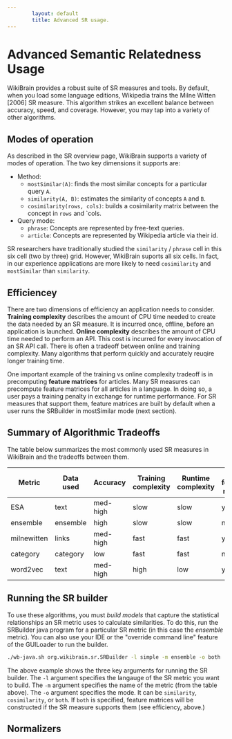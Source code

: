 ```yaml
---
        layout: default
        title: Advanced SR usage.
---
```


# Advanced Semantic Relatedness Usage

WikiBrain provides a robust suite of SR measures and tools.
By default, when you load some language editions, Wikipedia trains the Milne Witten [2006] SR measure.
This algorithm strikes an excellent balance between accuracy, speed, and coverage.
However, you may tap into a variety of other algorithms.

## Modes of operation

As described in the SR overview page, WikiBrain supports a variety of modes of operation.
The two key dimensions it supports are:

 * Method:
   * `mostSimilar(A)`: finds the most similar concepts for a particular query `A`.
   * `similarity(A, B)`: estimates the similarity of concepts `A` and `B`.
   * `cosimilarity(rows, cols)`: builds a cosimilarity matrix between the concept in `rows` and `cols.
 * Query mode:
   * `phrase`: Concepts are represented by free-text queries.
   * `article`: Concepts are represented by Wikipedia article via their id.

SR researchers have traditionally studied the `similarity` / `phrase` cell in this six cell (two by three) grid.
However, WikiBrain suports all six cells.
In fact, in our experience applications are more likely to need `cosimilarity` and `mostSimilar` than `similarity`.

## Efficiencey

There are two dimensions of efficiency an application needs to consider.
**Training complexity** describes the amount of CPU time needed to create the data needed by an SR measure.
It is incurred once, offline, before an application is launched.
**Online complexity** describes the amount of CPU time needed to perform an API. 
This cost is incurred for every invocation of an SR API call.
There is often a tradeoff between online and training complexity.
Many algorithms that perform quickly and accurately reuqire longer training time.

One important example of the training vs online complexity tradeoff is in precomputing **feature matrices** for articles.
Many SR measures can precompute feature matrices for all articles in a language.
In doing so, a user pays a training penalty in exchange for runtime performance.
For SR measures that support them, feature matrices are built by default when a user runs the SRBuilder in mostSimilar mode (next section).

## Summary of Algorithmic Tradeoffs

The table below summarizes the most commonly used SR measures in WikiBrain and the tradeoffs between them.

| Metric | Data used | Accuracy | Training complexity | Runtime complexity | Has feature matrix |
|----|----|---|---|---|---|
| ESA | text | med-high | slow | slow | yes |
| ensemble | ensemble | high | slow | slow | no |
| milnewitten | links | med-high | fast | fast | yes |
| category | category | low | fast | fast | no |
| word2vec | text | med-high | high | low | yes |

## Running the SR builder

To use these algorithms, you must *build models* that capture the statistical relationships an SR metric uses to calculate similarities. To do this, run the SRBuilder java program for a particular SR metric (in this case the *ensemble* metric). You can also use your IDE or the "override command line" feature of the GUILoader to run the builder.

```bash
./wb-java.sh org.wikibrain.sr.SRBuilder -l simple -m ensemble -o both
```
The above example shows the three key arguments for running the SR builder.
The `-l` argument specifies the langauge of the SR metric you want to build.
The `-m` argument specifies the name of the metric (from the table above).
The `-o` argument specifies the mode. It can be `similarity`, `cosimilarity`, or `both`. If `both` is specified, feature matrices will be constructed if the SR measure supports them (see efficiency, above.)

## Normalizers
